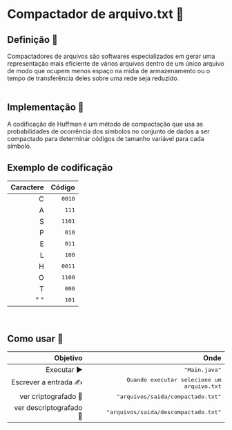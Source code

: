 ﻿<h1>Compactador de arquivo.txt 📜</h1>

<h2>Definição 🗿</h2>
Compactadores de arquivos são softwares especializados em gerar uma representação 
mais eficiente de vários arquivos dentro de um único arquivo 
de modo que ocupem menos espaço na mídia de armazenamento ou o tempo de transferência 
deles sobre uma rede seja reduzido.<br><br>

<h2>Implementação 💭️ </h2>
A codificação de Huffman é um método de compactação que usa as probabilidades de ocorrência
dos símbolos no conjunto de dados a ser compactado para determinar códigos de tamanho
variável para cada símbolo.
<br>

<h2>Exemplo de codificação</h2>

| **Caractere** | **Código** |
| ------: | -----------: |
| C️| <kbd>0010</kbd> |
| A️| <kbd>111</kbd>  |
| S  | <kbd>1101</kbd>    |
| P | <kbd>010</kbd> |
| E | <kbd>011</kbd> |
| L | <kbd>100</kbd> |
| H | <kbd>0011</kbd> |
| O | <kbd>1100</kbd> |
| T | <kbd>000</kbd> |
| " " | <kbd>101</kbd> |
<br>

<h2>Como usar 🤔</h2>

| **Objetivo** | **Onde** |
| ------: | -----------: |
| Executar ▶️| <kbd>"Main.java"</kbd> |
| Escrever a entrada ✍️| <kbd>Quando executar selecione um arquivo.txt</kbd>  |
| ver criptografado 🔣    | <kbd>"arquivos/saida/compactado.txt"</kbd>    |
| ver descriptografado 📰️ | <kbd>"arquivos/saida/descompactado.txt"</kbd> |
<br>